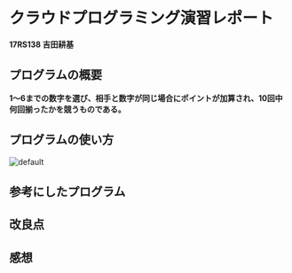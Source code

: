 # クラウドプログラミング演習レポート
<strong>17RS138 吉田耕基</strong>
## プログラムの概要
<strong>1～6までの数字を選び、相手と数字が同じ場合にポイントが加算され、10回中何回揃ったかを競うものである。</strong>
## プログラムの使い方
![default](https://user-images.githubusercontent.com/44153008/51667527-ac58c400-2003-11e9-9cd1-7245f5ce9357.PNG)

## 参考にしたプログラム
## 改良点
## 感想
